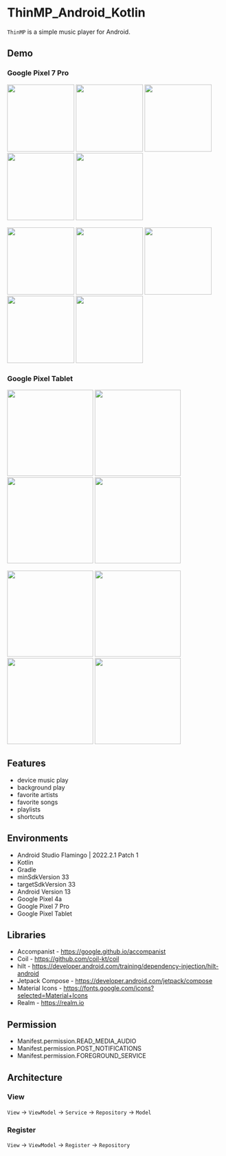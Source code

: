 # ThinMP_Android_Kotlin

`ThinMP` is a simple music player for Android.

## Demo

### Google Pixel 7 Pro
<img src="https://user-images.githubusercontent.com/42083313/225055784-6f8c4b38-d009-436a-8376-2a80dabd6318.png" width="156"> <img src="https://user-images.githubusercontent.com/42083313/213877960-a8da6a71-87f6-4837-ad33-0f6a4890e116.png" width="156"> <img src="https://user-images.githubusercontent.com/42083313/213878056-d4ddf2f2-ef7d-4b44-a1ce-1cea579d50be.png" width="156"> <img src="https://user-images.githubusercontent.com/42083313/213878010-3542e7d0-2558-4bf1-b90c-edf9ec624a76.png" width="156"> <img src="https://user-images.githubusercontent.com/42083313/231498862-fc5d6384-6cba-4e82-ba50-ae32b0a456e5.png" width="156">

<img src="https://github.com/tcode-dev/ThinMP_Android_Kotlin/assets/42083313/8d246381-bb8f-449b-ad1d-dbd8ee5108bf" width="156"> <img src="https://github.com/tcode-dev/ThinMP_Android_Kotlin/assets/42083313/ed430b9d-3245-4d4f-8bdc-cdc24c58d8ac" width="156"> <img src="https://github.com/tcode-dev/ThinMP_Android_Kotlin/assets/42083313/34aed855-e917-468c-a617-996cf72b738a" width="156"> <img src="https://github.com/tcode-dev/ThinMP_Android_Kotlin/assets/42083313/fdfb24ea-061d-41c5-9807-6c1e99afea1a" width="156"> <img src="https://github.com/tcode-dev/ThinMP_Android_Kotlin/assets/42083313/bd8f201b-784f-4014-a0fc-4eb9342c5931" width="156">

### Google Pixel Tablet
<img src="https://github.com/tcode-dev/ThinMP_Android_Kotlin/assets/42083313/b37d58d3-730d-463c-b17a-218458a080d5" width="200"> <img src="https://github.com/tcode-dev/ThinMP_Android_Kotlin/assets/42083313/e894b51b-ef3c-4d81-b653-2ae3543b7c4e" width="200"> <img src="https://github.com/tcode-dev/ThinMP_Android_Kotlin/assets/42083313/a9388694-c71d-49b6-b130-68e3f99decd2" width="200"> <img src="https://github.com/tcode-dev/ThinMP_Android_Kotlin/assets/42083313/992d3c44-203d-4db2-ad08-8a362778b07a" width="200">

<img src="https://github.com/tcode-dev/ThinMP_Android_Kotlin/assets/42083313/f6942688-e68b-4f92-868d-7b3df672e0cd" width="200"> <img src="https://github.com/tcode-dev/ThinMP_Android_Kotlin/assets/42083313/9be892a2-b23c-4ef2-b5f8-4822c28ed809" width="200"> <img src="https://github.com/tcode-dev/ThinMP_Android_Kotlin/assets/42083313/f61b8008-8012-4749-b3f0-718f099289ce" width="200"> <img src="https://github.com/tcode-dev/ThinMP_Android_Kotlin/assets/42083313/6b1d47cc-f16e-4566-ac74-7d27368387fe" width="200">
## Features

* device music play
* background play
* favorite artists
* favorite songs
* playlists
* shortcuts

## Environments

* Android Studio Flamingo | 2022.2.1 Patch 1
* Kotlin
* Gradle
* minSdkVersion 33
* targetSdkVersion 33
* Android Version 13
* Google Pixel 4a
* Google Pixel 7 Pro
* Google Pixel Tablet

## Libraries

* Accompanist - https://google.github.io/accompanist
* Coil - https://github.com/coil-kt/coil
* hilt - https://developer.android.com/training/dependency-injection/hilt-android
* Jetpack Compose - https://developer.android.com/jetpack/compose
* Material Icons - https://fonts.google.com/icons?selected=Material+Icons
* Realm - https://realm.io

## Permission

* Manifest.permission.READ_MEDIA_AUDIO
* Manifest.permission.POST_NOTIFICATIONS
* Manifest.permission.FOREGROUND_SERVICE

## Architecture

### View

`View` → `ViewModel` → `Service` → `Repository` → `Model`

### Register

`View` → `ViewModel` → `Register` → `Repository`
